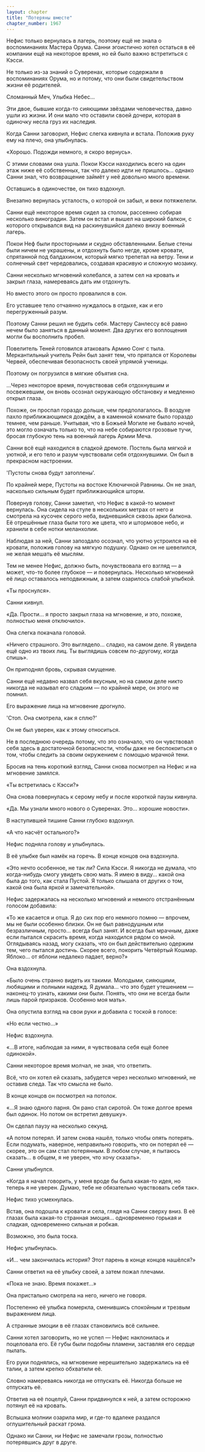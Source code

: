 ```yaml
---
layout: chapter
title: "Потеряны вместе"
chapter_number: 1967
---
```




Нефис только вернулась в лагерь, поэтому ещё не знала о воспоминаниях Мастера Орума. Санни эгоистично хотел остаться в её компании ещё на некоторое время, но ей было важно встретиться с Кэсси.

Не только из-за знаний о Суверенах, которые содержали в воспоминаниях Орума, но и потому, что они были свидетельством жизни её родителей.

Сломанный Меч, Улыбка Небес...

Эти двое, бывшие когда-то сияющими звёздами человечества, давно ушли из жизни. И они мало что оставили своей дочери, которая в одиночку несла груз их наследия.

Когда Санни заговорил, Нефис слегка кивнула и встала. Положив руку ему на плечо, она улыбнулась.

«Хорошо. Подожди немного, я скоро вернусь».

С этими словами она ушла. Покои Кэсси находились всего на один этаж ниже её собственных, так что далеко идти не пришлось... однако Санни знал, что возвращение займёт у неё довольно много времени.

Оставшись в одиночестве, он тихо вздохнул.

Внезапно вернулась усталость, о которой он забыл, и веки потяжелели.

Санни ещё некоторое время сидел за столом, рассеянно собирая несколько виноградин. Затем он встал и вышел на широкий балкон, с которого открывался вид на раскинувшийся далеко внизу военный лагерь.

Покои Неф были просторными и скудно обставленными. Белые стены были ничем не украшены, и отдохнуть было негде, кроме кровати, спрятанной под балдахином, который мягко трепетал на ветру. Тени и солнечный свет чередовались, создавая красивую и сложную мозаику.

Санни несколько мгновений колебался, а затем сел на кровать и закрыл глаза, намереваясь дать им отдохнуть.

Но вместо этого он просто провалился в сон.

Его уставшее тело отчаянно нуждалось в отдыхе, как и его перегруженный разум.

Поэтому Санни решил не будить себя. Мастеру Санлессу всё равно нечем было заняться в данный момент. Два других его воплощения могли бы восполнить пробел.

Повелитель Теней готовился атаковать Армию Сонг с тыла. Меркантильный учитель Рейн был занят тем, что прятался от Королевы Червей, обеспечивая безопасность своей упрямой ученицы.

Поэтому он погрузился в мягкие объятия сна.

...Через некоторое время, почувствовав себя отдохнувшим и посвежевшим, он вновь осознал окружающую обстановку и медленно открыл глаза.

Похоже, он проспал гораздо дольше, чем предполагалось. В воздухе пахло приближающимся дождём, а в каменной комнате было гораздо темнее, чем раньше. Учитывая, что в Божьей Могиле не бывало ночей, это могло означать только то, что на небе собираются грозовые тучи, бросая глубокую тень на военный лагерь Армии Меча.

Санни всё ещё находился в сладкой дремоте. Постель была мягкой и уютной, и его тело и разум чувствовали себя отдохнувшими. Он был в прекрасном настроении.

'Пустоты снова будут затоплены'.

По крайней мере, Пустоты на востоке Ключичной Равнины. Он не знал, насколько сильным будет приближающийся шторм.

Повернув голову, Санни заметил, что Нефис в какой-то момент вернулась. Она сидела на стуле в нескольких метрах от него и смотрела на кусочек серого неба, видневшийся сквозь арки балкона. Её отрешённые глаза были того же цвета, что и штормовое небо, и хранили в себе нотки меланхолии.

Наблюдая за ней, Санни запоздало осознал, что уютно устроился на её кровати, положив голову на мягкую подушку. Однако он не шевелился, не желая мешать её мыслям.

Тем не менее Нефис, должно быть, почувствовала его взгляд — а может, что-то более глубокое — и повернулась. Несколько мгновений её лицо оставалось неподвижным, а затем озарилось слабой улыбкой.

«Ты проснулся».

Санни кивнул.

«Да. Прости... я просто закрыл глаза на мгновение, и это, похоже, полностью меня отключило».

Она слегка покачала головой.

«Ничего страшного. Это выглядело... сладко, на самом деле. Я увидела ещё одно из твоих лиц. Ты выглядишь совсем по-другому, когда спишь».

Он приподнял бровь, скрывая смущение.

Санни ещё недавно назвал себя вкусным, но на самом деле никто никогда не называл его сладким — по крайней мере, он этого не помнил.

Его выражение лица на мгновение дрогнуло.

'Стоп. Она смотрела, как я сплю?'

Он не был уверен, как к этому относиться.

Не в последнюю очередь потому, что это означало, что он чувствовал себя здесь в достаточной безопасности, чтобы даже не беспокоиться о том, чтобы следить за своим окружением с помощью мрачной тени.

Бросив на тень короткий взгляд, Санни снова посмотрел на Нефис и на мгновение замялся.

«Ты встретилась с Кэсси?»

Она снова повернулась к серому небу и после короткой паузы кивнула.

«Да. Мы узнали много нового о Суверенах. Это... хорошие новости».

В наступившей тишине Санни глубоко вздохнул.

«А что насчёт остального?»

Нефис подняла голову и улыбнулась.

В её улыбке был намёк на горечь. В конце концов она вздохнула.

«Это нечто особенное, не так ли? Сила Кэсси. Я никогда не думала, что когда-нибудь смогу увидеть свою мать. Я имею в виду... какой она была до того, как стала Пустой. Я только слышала от других о том, какой она была яркой и замечательной».

Нефис задержалась на несколько мгновений и немного отстранённым голосом добавила:

«То же касается и отца. Я до сих пор его немного помню — впрочем, мы не были особенно близки. Он не был равнодушным или безразличным, просто... всегда был занят. И всегда был мрачным, даже если пытался скрасить время, когда находился рядом со мной. Оглядываясь назад, могу сказать, что он был действительно одержим тем, чего пытался достичь. Скорее всего, покорить Четвёртый Кошмар. Яблоко... от яблони недалеко падает, верно?»

Она вздохнула.

«Было очень странно видеть их такими. Молодыми, сияющими, любящими и полными надежд. Я думала... что это будет утешением — наконец-то узнать, какими они были. Понять, что они не всегда были лишь парой призраков. Особенно моя мать».

Она опустила взгляд на свои руки и добавила с тоской в голосе:

«Но если честно...»

Нефис вздохнула.

«...В итоге, наблюдая за ними, я чувствовала себя ещё более одинокой».

Санни некоторое время молчал, не зная, что ответить.

Всё, что он хотел ей сказать, забудется через несколько мгновений, не оставив следа. Так что смысла не было.

В конце концов он посмотрел на потолок.

«...Я знаю одного парня. Он рано стал сиротой. Он тоже долгое время был одинок. Но потом он встретил девушку».

Он сделал паузу на несколько секунд.

«А потом потерял. И затем снова нашёл, только чтобы опять потерять. Если подумать, наверное, неправильно говорить, что он потерял её — скорее, это он сам стал потерянным. В любом случае, я пытаюсь сказать... в общем, я не уверен, что хочу сказать».

Санни улыбнулся.

«Когда я начал говорить, у меня вроде бы была какая-то идея, но теперь я не уверен. Думаю, тебе не обязательно чувствовать себя так».

Нефис тихо усмехнулась.

Встав, она подошла к кровати и села, глядя на Санни сверху вниз. В её глазах была какая-то странная эмоция... одновременно горькая и сладкая, одновременно сильная и робкая.

Возможно, это была тоска.

Нефис улыбнулась.

«И... чем закончилась история? Этот парень в конце концов нашёлся?»

Санни ответил на её улыбку своей, а затем пожал плечами.

«Пока не знаю. Время покажет...»

Она пристально смотрела на него, ничего не говоря.

Постепенно её улыбка померкла, сменившись спокойным и трезвым выражением лица.

А странные эмоции в её глазах становились всё сильнее.

Санни хотел заговорить, но не успел — Нефис наклонилась и поцеловала его. Её губы были подобны пламени, заставляя его сердце пылать.

Его руки поднялись, на мгновение нерешительно задержались на её талии, а затем крепко обхватили её.

Словно намереваясь никогда не отпускать её. Никогда больше не отпускать её.

Ответив на её поцелуй, Санни придвинулся к ней, а затем осторожно потянул её на кровать.

Вспышка молнии озарила мир, и где-то вдалеке раздался оглушительный раскат грома.

Однако ни Санни, ни Нефис не замечали грозы, полностью потерявшись друг в друге.

